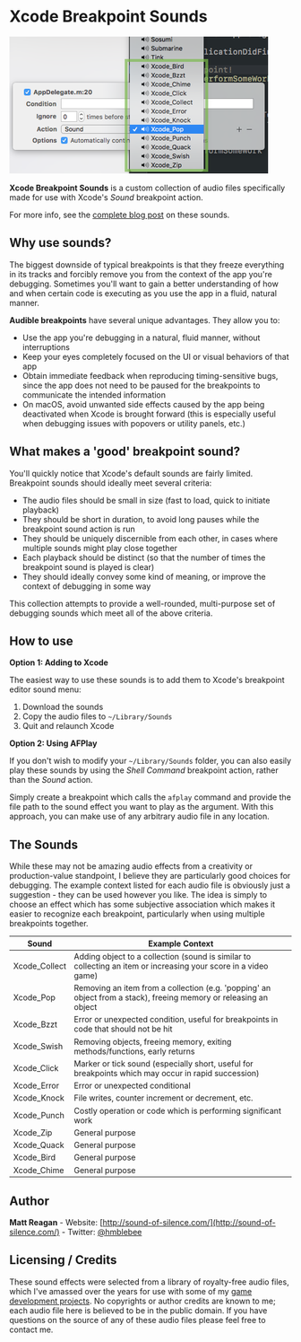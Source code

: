 # Xcode Breakpoint Sounds

![Sounds](/xcode_debug_sounds.png?raw=true "Sounds")

**Xcode Breakpoint Sounds** is a custom collection of audio files specifically made for use with Xcode's _Sound_ breakpoint action.

For more info, see the [complete blog post](http://sound-of-silence.com/?article=20170306) on these sounds.

## Why use sounds?

The biggest downside of typical breakpoints is that they freeze everything in its tracks and forcibly remove you from the context of the app you're debugging. Sometimes you'll want to gain a better understanding of how and when certain code is executing as you use the app in a fluid, natural manner.

**Audible breakpoints** have several unique advantages. They allow you to:

- Use the app you're debugging in a natural, fluid manner, without interruptions
- Keep your eyes completely focused on the UI or visual behaviors of that app
- Obtain immediate feedback when reproducing timing-sensitive bugs, since the app does not need to be paused for the breakpoints to communicate the intended information
- On macOS, avoid unwanted side effects caused by the app being deactivated when Xcode is brought forward (this is especially useful when debugging issues with popovers or utility panels, etc.)

## What makes a 'good' breakpoint sound?

You'll quickly notice that Xcode's default sounds are fairly limited. Breakpoint sounds should ideally meet several criteria:

- The audio files should be small in size (fast to load, quick to initiate playback)
- They should be short in duration, to avoid long pauses while the breakpoint sound action is run
- They should be uniquely discernible from each other, in cases where multiple sounds might play close together
- Each playback should be distinct (so that the number of times the breakpoint sound is played is clear)
- They should ideally convey some kind of meaning, or improve the context of debugging in some way

This collection attempts to provide a well-rounded, multi-purpose set of debugging sounds which meet all of the above criteria.

## How to use

**Option 1: Adding to Xcode**

The easiest way to use these sounds is to add them to Xcode's breakpoint editor sound menu:

1. Download the sounds
2. Copy the audio files to `~/Library/Sounds`
3. Quit and relaunch Xcode

**Option 2: Using AFPlay**

If you don't wish to modify your `~/Library/Sounds` folder, you can also easily play these sounds by using the _Shell Command_ breakpoint action, rather than the _Sound_ action.

Simply create a breakpoint which calls the `afplay` command and provide the file path to the sound effect you want to play as the argument. With this approach, you can make use of any arbitrary audio file in any location.

## The Sounds


While these may not be amazing audio effects from a creativity or production-value standpoint, I believe they are particularly good choices for debugging. The example context listed for each audio file is obviously just a suggestion - they can be used however you like. The idea is simply to choose an effect which has some subjective association which makes it easier to recognize each breakpoint, particularly when using multiple breakpoints together. 

| Sound | Example Context |
| --- | --- |
| Xcode_Collect | Adding object to a collection (sound is similar to collecting an item or increasing your score in a video game) |
| Xcode_Pop | Removing an item from a collection (e.g. 'popping' an object from a stack), freeing memory or releasing an object |
| Xcode_Bzzt | Error or unexpected condition, useful for breakpoints in code that should not be hit |
| Xcode_Swish | Removing objects, freeing memory, exiting methods/functions, early returns |
| Xcode_Click | Marker or tick sound (especially short, useful for breakpoints which may occur in rapid succession) |
| Xcode_Error | Error or unexpected conditional |
| Xcode_Knock | File writes, counter increment or decrement, etc. |
| Xcode_Punch | Costly operation or code which is performing significant work |
| Xcode_Zip | General purpose |
| Xcode_Quack | General purpose |
| Xcode_Bird | General purpose |
| Xcode_Chime | General purpose |

## Author

**Matt Reagan** - Website: [http://sound-of-silence.com/](http://sound-of-silence.com/) - Twitter: [@hmblebee](https://twitter.com/hmblebee)

## Licensing / Credits

These sound effects were selected from a library of royalty-free audio files, which I've amassed over the years for use with some of my [game development projects](http://sound-of-silence.com/?page=gamedev). No copyrights or author credits are known to me; each audio file here is believed to be in the public domain. If you have questions on the source of any of these audio files please feel free to contact me.

